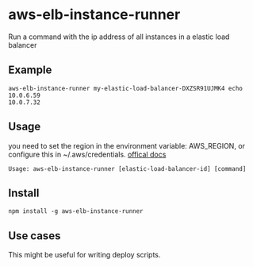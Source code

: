 # aws-elb-instance-runner

Run a command with the ip address of all instances in a elastic load balancer

## Example
```
aws-elb-instance-runner my-elastic-load-balancer-DXZSR91UJMK4 echo
10.0.6.59
10.0.7.32
```

## Usage
you need to set the region in the environment variable: AWS_REGION, or configure this in ~/.aws/credentials. [offical docs](http://docs.aws.amazon.com/AWSJavaScriptSDK/guide/node-configuring.html)

```
Usage: aws-elb-instance-runner [elastic-load-balancer-id] [command]
```

## Install
```
npm install -g aws-elb-instance-runner
```

## Use cases
This might be useful for writing deploy scripts.
